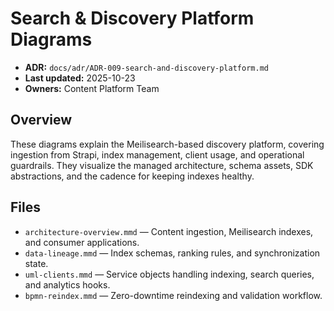 # Search & Discovery Platform Diagrams
- **ADR:** `docs/adr/ADR-009-search-and-discovery-platform.md`
- **Last updated:** 2025-10-23
- **Owners:** Content Platform Team

## Overview
These diagrams explain the Meilisearch-based discovery platform, covering ingestion from Strapi, index management, client usage, and operational guardrails. They visualize the managed architecture, schema assets, SDK abstractions, and the cadence for keeping indexes healthy.

## Files
- `architecture-overview.mmd` — Content ingestion, Meilisearch indexes, and consumer applications.
- `data-lineage.mmd` — Index schemas, ranking rules, and synchronization state.
- `uml-clients.mmd` — Service objects handling indexing, search queries, and analytics hooks.
- `bpmn-reindex.mmd` — Zero-downtime reindexing and validation workflow.

